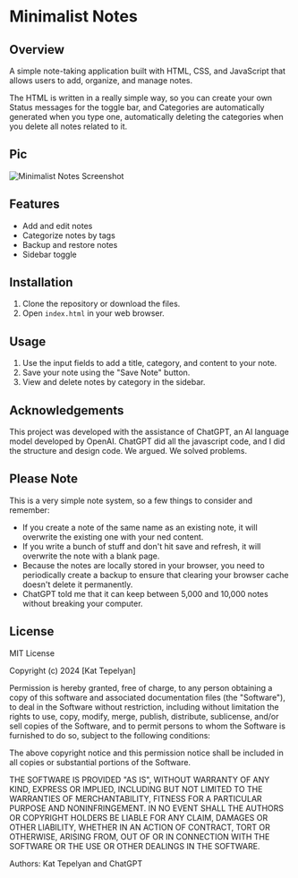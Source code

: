# Minimalist Notes

## Overview

A simple note-taking application built with HTML, CSS, and JavaScript that
allows users to add, organize, and manage notes.

The HTML is written in a really simple way, so you can create your own Status
messages for the toggle bar, and Categories are automatically generated when you
type one, automatically deleting the categories when you delete all notes
related to it.

## Pic

![Minimalist Notes Screenshot](MinimalistNotesPic11.png)



## Features

- Add and edit notes
- Categorize notes by tags
- Backup and restore notes
- Sidebar toggle

## Installation

1. Clone the repository or download the files.
2. Open `index.html` in your web browser.

## Usage

1. Use the input fields to add a title, category, and content to your note.
2. Save your note using the "Save Note" button.
3. View and delete notes by category in the sidebar.

## Acknowledgements

This project was developed with the assistance of ChatGPT, an AI language model
developed by OpenAI. ChatGPT did all the javascript code, and I did the structure
and design code. We argued. We solved problems.


## Please Note

This is a very simple note system, so a few things to consider and remember:
- If you create a note of the same name as an existing note, it will overwrite
the existing one with your ned content.
- If you write a bunch of stuff and don't hit save and refresh, it will
overwrite the note with a blank page.
- Because the notes are locally stored in your browser, you need to periodically
create a backup to ensure that clearing your browser cache doesn't delete it
permanently.
- ChatGPT told me that it can keep between 5,000 and 10,000 notes without
breaking your computer.

## License
MIT License

Copyright (c) 2024 [Kat Tepelyan]

Permission is hereby granted, free of charge, to any person obtaining a copy
of this software and associated documentation files (the "Software"), to deal
in the Software without restriction, including without limitation the rights
to use, copy, modify, merge, publish, distribute, sublicense, and/or sell
copies of the Software, and to permit persons to whom the Software is
furnished to do so, subject to the following conditions:

The above copyright notice and this permission notice shall be included in all
copies or substantial portions of the Software.

THE SOFTWARE IS PROVIDED "AS IS", WITHOUT WARRANTY OF ANY KIND, EXPRESS OR
IMPLIED, INCLUDING BUT NOT LIMITED TO THE WARRANTIES OF MERCHANTABILITY,
FITNESS FOR A PARTICULAR PURPOSE AND NONINFRINGEMENT. IN NO EVENT SHALL THE
AUTHORS OR COPYRIGHT HOLDERS BE LIABLE FOR ANY CLAIM, DAMAGES OR OTHER
LIABILITY, WHETHER IN AN ACTION OF CONTRACT, TORT OR OTHERWISE, ARISING FROM,
OUT OF OR IN CONNECTION WITH THE SOFTWARE OR THE USE OR OTHER DEALINGS IN
THE SOFTWARE.

Authors: Kat Tepelyan and ChatGPT
